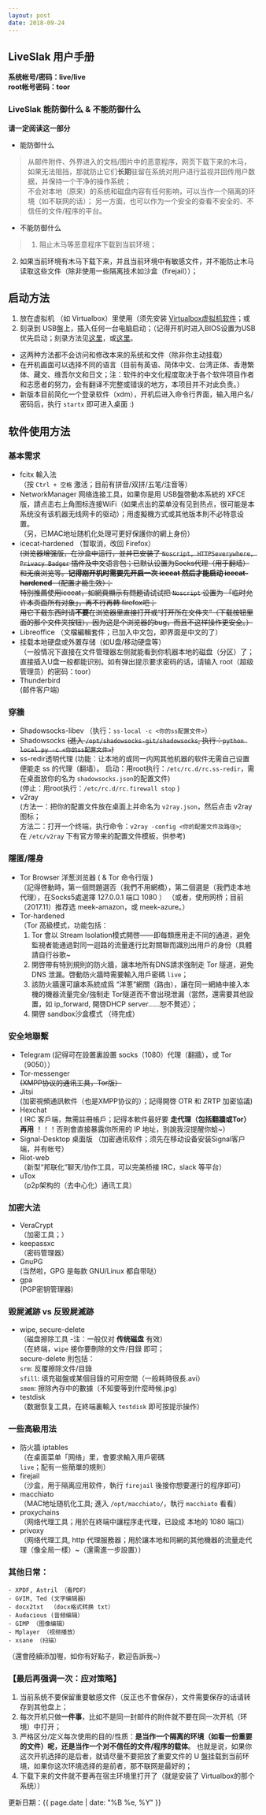 ```yaml
---
layout: post
date: 2018-09-24
---
```


## LiveSlak 用户手册   

**系统帐号/密码：live/live**  
**root帐号密码：toor**     


### LiveSlak 能防御什么 & 不能防御什么

**请一定阅读这一部分**   

- 能防御什么  
> 从邮件附件、外界进入的文档/图片中的恶意程序，网页下载下来的木马，如果无法阻挡，那就防止它们**长期**驻留在系统对用户进行监视并回传用户数据，并保持一个干净的操作系统；   
> 不会对本地（原来）的系统和磁盘内容有任何影响，可以当作一个隔离的环境（如不联网的话）；
> 另一方面，也可以作为一个安全的查看不安全的、不信任的文件/程序的平台。

- 不能防御什么   
> 1. 阻止木马等恶意程序下载到当前环境； 
2. 如果当前环境有木马下载下来，并且当前环境中有敏感文件，并不能防止木马读取这些文件（除非使用一些隔离技术如沙盒（firejail））；   

## 启动方法  

1. 放在虚拟机 （如 Virtualbox）里使用（须先安装 [Virtualbox虚拟机软件](https://www.virtualbox.org/wiki/Downloads)；或   
2. 刻录到 USB盤上，插入任何一台电脑启动；（记得开机时进入BIOS设置为USB优先启动；刻录方法见[这里](https://rufus.akeo.ie/?locale=zh_CN)，或[这里](https://program-think.blogspot.com/2013/12/create-bootable-usb-stick-from-iso.html)。   
- 这两种方法都不会访问和修改本来的系统和文件（除非你主动挂载）
- 在开机画面可以选择不同的语言（目前有英语、简体中文、台湾正体、香港繁体、藏文、维吾尔文和日文；注：软件的中文化程度取决于各个软件项目作者和志愿者的努力，会有翻译不完整或错误的地方，本项目并不对此负责。）
- 新版本目前简化一个登录软件（xdm），开机后进入命令行界面，输入用户名/密码后，执行 `startx` 即可进入桌面 :)


## 软件使用方法

### 基本需求
- fcitx 輸入法     
	（按 `Ctrl + 空格` 激活；目前有拼音/双拼/五笔/注音等）
- NetworkManager
	网络连接工具，如果你是用 USB盤啓動本系統的 XFCE版，請点击右上角图标连接WiFi（如果点出的菜单没有见到热点，很可能是本系统没有该机器无线网卡的驱动）；用虛擬機方式或其他版本則不必特意设置。    
	（另，已MAC地址随机化处理可更好保護你的網上身份） 
- icecat-hardened （暂取消，改回 Firefox）    
	~~(浏览器增强版，在沙盒中运行，並并已安装了 `Noscript, HTTPSeverywhere, Privacy Badger` 插件及中文语言包；已默认设置为Socks代理（用于翻墙）和无痕浏览等。**记得刚开机时需要先开启一次 icecat 然后才能启动 icecat-hardened** （配置才能生效）；~~  
	~~特別推薦使用icecat，如網頁顯示有問題请试试把 `Noscript` 设置为 「临时允许本页面所有对象」，再不行再轉 firefox吧；  
	用它下载东西时请**不要**在浏览器里直接打开或“打开所在文件夹”（下载按钮里面的那个文件夹按钮），因为这是个浏览器的bug，而且不这样操作更安全。）~~   
- Libreoffice 
	（文檔編輯套件；已加入中文包，即界面是中文的了）
- 挂载本地硬盘或外置存储（如U盘/移动硬盘等）    
	（一般情况下直接在文件管理器左侧就能看到你机器本地的磁盘（分区）了；直接插入U盘一般都能识别。如有弹出提示要求密码的话，请输入 root（超级管理员）的密码：toor）    
- Thunderbird  
	(邮件客户端)

### 穿牆
- Shadowsocks-libev 
	（执行：`ss-local -c <你的ss配置文件>`）
- Shadowsocks
	~~(進入 `/opt/shadowsocks-git/shadowsocks`, 执行：`python local.py -c <你的ss配置文件>`)~~  
- ss-redir透明代理
	(功能：让本地的或同一内网其他机器的软件无需自己设置便能走 ss 的代理（翻墙）。
	 启动：用root执行：`/etc/rc.d/rc.ss-redir`，需在桌面放你的名为 `shadowsocks.json`的配置文件)	
	(停止：用root执行：`/etc/rc.d/rc.firewall stop` )
- v2ray    
	(方法一：把你的配置文件放在桌面上并命名为 `v2ray.json`，然后点击 v2ray 图标；  
	 方法二：打开一个终端，执行命令：`v2ray -config <你的配置文件及路径>`;    
	 在 `/etc/v2ray` 下有官方带来的配置文件模板，供参考)


### 隱匿/隱身
- Tor Browser 洋葱浏览器 ( & Tor 命令行版 )    
	（記得啓動時，第一個問題選否（我們不用網橋），第二個選是（我們走本地代理），在Socks5處選擇 127.0.0.1 端口 1080 ）
	（或者，使用网桥；目前（2017.11）推荐选 meek-amazon，或 meek-azure。）    
- Tor-hardened     
	（Tor 高級模式，功能包括：
	1. Tor 會以 Stream Isolation模式開啓——即每類應用走不同的通道，避免監視者能通過對同一迴路的流量進行比對關聯而識別出用戶的身份（具體請自行谷歌~
	2. 開啓帶有特別規則的防火牆，讓本地所有DNS請求強制走 Tor 隧道，避免 DNS 泄漏。啓動防火牆時需要輸入用戶密碼 `live`；  
	3. 該防火牆還可讓本系統成爲 “洋蔥”網關（路由），讓在同一網絡中接入本機的機器流量完全/強制走 Tor隧道而不會出現泄漏（當然，還需要其他設置，如 ip_forward, 開啓DHCP server……恕不贅述）；
	4. 開啓 sandbox沙盒模式 （待完成）   
 
### 安全地聯繫 
- Telegram 
	(記得可在設置裏設置 socks（1080）代理（翻牆），或 Tor（9050））
- Tor-messenger   
	~~(XMPP协议的通讯工具，Tor版）~~    
- Jitsi     
	(加密視頻通訊軟件（也是XMPP协议的）；記得開啓 OTR 和 ZRTP 加密協議)
- Hexchat    
	( IRC 客戶端，無需註冊帳戶；記得本軟件最好要 **走代理（包括翻牆或Tor）再用** ！！！否則會直接暴露你所用的 IP 地址，別說我沒提醒你蛤~）
- Signal-Desktop 桌面版
	（加密通讯软件；须先在移动设备安装Signal客户端，并有帐号）
- Riot-web   
	（新型“邦联化”聊天/协作工具，可以完美桥接 IRC，slack 等平台）   
- uTox   
	（p2p架构的（去中心化）通讯工具）   

### 加密大法   
- VeraCrypt     
	（加密工具；）
- keepassxc    
	（密码管理器）
- GnuPG     
	(当然啦，GPG 是每款 GNU/Linux 都自带哒）
- gpa   
	(PGP密钥管理器)

### 毀屍滅跡 vs 反毀屍滅跡   
- wipe, secure-delete     
	（磁盘擦除工具 -注：一般仅对 **传统磁盘** 有效）   
	（在終端，`wipe` 接你要刪除的文件/目錄 即可；   
	secure-delete 則包括：    
	`srm`: 反覆擦除文件/目錄    
	`sfill`: 填充磁盤或某個目錄的可用空間（一般耗時很長.avi）   
	`smem`: 擦除內存中的數據（不知要等到什麼時候.jpg）
- testdisk    
	（数据恢复工具，在終端裏輸入 `testdisk` 即可按提示操作）

### 一些高級用法
- 防火牆 iptables    
	（在桌面菜单「网络」里，會要求輸入用戶密碼 `live`；配有一些簡單的規則）
- firejail    
	（沙盒，用于隔离应用软件，執行 `firejail` 後接你想要運行的程序即可）
- macchiato    
	（MAC地址随机化工具; 進入 `/opt/macchiato/`，執行 `macchiato` 看看）
- proxychains    
	（网络代理工具；用於在終端中讓程序走代理，已設成 本地的 1080 端口）
- privoxy    
	（网络代理工具, http 代理服務器；用於讓本地和同網的其他機器的流量走代理（像全局一樣）~（還需進一步設置））

### 其他日常：
    - XPDF, Astril （看PDF）
    - GVIM, Ted (文字编辑器）
    - docx2txt  （docx格式转换 txt）
    - Audacious (音频编辑）
    - GIMP （图像编辑）
    - Mplayer （视频播放）
    - xsane （扫描）

（還會陸續添加喔，如你有好點子，歡迎告訴我~）


### 【最后再强调一次：应对策略】    

1. 当前系统不要保留重要敏感文件（反正也不會保存），文件需要保存的话请转存到其他盘上；
2. 每次开机只做**一件事**，比如不是同一封邮件的附件就不要在同一次开机（环境）中打开；
3. 严格区分/定义每次使用的目的/性质：**是当作一个隔离的环境（如看一份重要的文件）呢，还是当作一个对不信任的文件/程序的载体**。 也就是说，如果你这次开机选择的是后者，就请尽量不要把放了重要文件的 U 盤挂载到当前环境，如果你这次环境选择的是前者，那不联网是最好的；
4. 下载下来的文件就不要再在宿主环境里打开了（就是安装了 Virtualbox的那个系统））


更新日期：{{ page.date | date: "%B %e, %Y" }}
